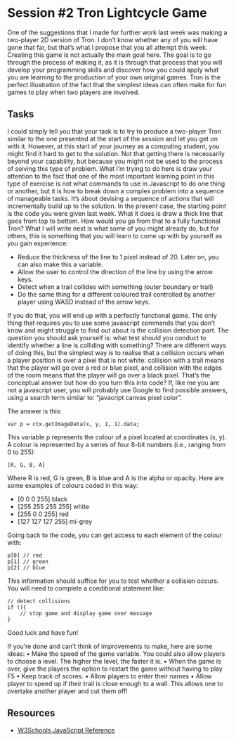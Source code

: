 # Session #2 Tron Lightcycle Game 

One of the suggestions that I made for further work last week was making a two-player 2D version of Tron. I don’t know whether any of you will have gone that far, but that’s what I propose that you all attempt this week. Creating this game is not actually the main goal here. The goal is to go through the process of making it, as it is through that process that you will develop your programming skills and discover how you could apply what you are learning to the production of your own original games. Tron is the perfect illustration of the fact that the simplest ideas can often make for fun games to play when two players are involved.

## Tasks
I could simply tell you that your task is to try to produce a two-player Tron similar to the one presented at the start of the session and let you get on with it. However, at this start of your journey as a computing student, you might find it hard to get to the solution. Not that getting there is necessarily beyond your capability, but because you might not be used to the process of solving this type of problem. What I’m trying to do here is draw your attention to the fact that one of the most important learning point in this type of exercise is not what commands to use in Javascript to do one thing or another, but it is how to break down a complex problem into a sequence of manageable tasks. It’s about devising a sequence of actions that will incrementally build up to the solution.
In the present case, the starting point is the code you were given last week. What it does is draw a thick line that goes from top to bottom. How would you go from that to a fully functional Tron? What I will write next is what some of you might already do, but for others, this is something that you will learn to come up with by yourself as you gain experience:

* Reduce the thickness of the line to 1 pixel instead of 20. Later on, you can also make this a variable.
* Allow the user to control the direction of the line by using the arrow keys.
* Detect when a trail collides with something (outer boundary or trail)
* Do the same thing for a different coloured trail controlled by another player using WASD instead of the arrow keys.

If you do that, you will end up with a perfectly functional game. The only thing that requires you to use some javascript commands that you don’t know and might struggle to find out about is the collision detection part. The question you should ask yourself is: what test should you conduct to identify whether a line is colliding with something?
There are different ways of doing this, but the simplest way is to realise that a collision occurs when a player position is over a pixel that is not white: collision with a trail means that the player will go over a red or blue pixel, and collision with the edges of the room means that the player will go over a black pixel.
That’s the conceptual answer but how do you turn this into code? If, like me you are not a javascript user, you will probably use Google to find possible answers, using a search term similar to: “javacript canvas pixel color”.

The answer is this:

    var p = ctx.getImageData(x, y, 1, 1).data;

This variable p represents the colour of a pixel located at coordinates (x, y). A colour is represented by a series of four 8-bit numbers (i.e., ranging from 0 to 255):
    
    [R, G, B, A]

Where R is red, G is green, B is blue and A is the alpha or opacity. Here are some examples of colours coded in this way:

* [0 0 0 255] black
* [255 255 255 255] white
* [255 0 0 255] red
* [127 127 127 255] mi-grey

Going back to the code, you can get access to each element of the colour with:

    p[0] // red
    p[1] // green
    p[2] // blue

This information should suffice for you to test whether a collision occurs. You will need to complete a conditional statement like:

    // detect collisions
    if (){
        // stop game and display game over message
    }

Good luck and have fun!

If you’re done and can’t think of improvements to make, here are some ideas:
• Make the speed of the game variable. You could also allow players to choose a level. The higher the level, the faster it is.
• When the game is over, give the players the option to restart the game without having to play F5
• Keep track of scores.
• Allow players to enter their names
• Allow player to speed up if their trail is close enough to a wall. This allows one to overtake another player and cut them off!

## Resources

* [W3Schools JavaScript Reference](https://www.w3schools.com/jsref/)
